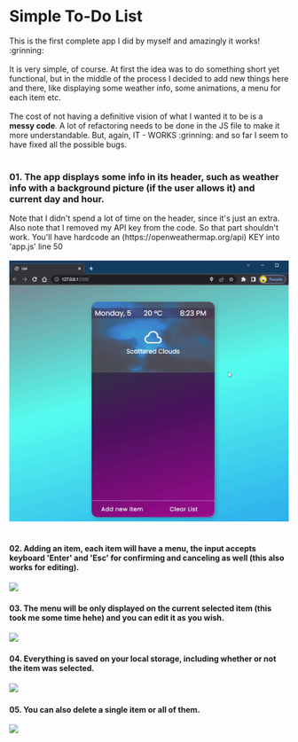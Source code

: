 <h1>Simple To-Do List</h1>
This is the first complete app I did by myself and amazingly it works! :grinning: <br><br>
It is very simple, of course. At first the idea was to do something short yet functional, but in the middle of the process I decided to add new things here and there, like displaying some weather info, some animations, a menu for each item etc.<br><br>
The cost of not having a definitive vision of what I wanted it to be is a <strong>messy code</strong>. A lot of refactoring needs to be done in the JS file to make it more understandable. But, again, IT - WORKS :grinning: and so far I seem to have fixed all the possible bugs.<br><br>

<h3>01. The app displays some info in its header, such as weather info with a background picture (if the user allows it) and current day and hour.</h3>
Note that I didn't spend a lot of time on the header, since it's just an extra. <br>
Also note that I removed my API key from the code. So that part shouldn't work. You'll have hardcode an (https://openweathermap.org/api) KEY into 'app.js' line 50
<br><br>
<img src='assets/to_readme/test1.gif'  />
<br><br>
<h4>02. Adding an item, each item will have a menu, the input accepts keyboard 'Enter' and 'Esc' for confirming and canceling as well (this also works for editing).</h4>
<img height=500 src='assets/to_readme/test2.gif'  />
<h4>03. The menu will be only displayed on the current selected item (this took me some time hehe) and you can edit it as you wish.</h4>
<img height=500 src='assets/to_readme/test3.gif'  />
<h4>04. Everything is saved on your local storage, including whether or not the item was selected.</h4>
<img height=500 src='assets/to_readme/test4.gif'  />
<h4>05. You can also delete a single item or all of them.</h4>
<img height=500 src='assets/to_readme/test5.gif'  />

